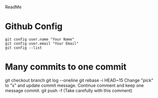 ReadMe
# Github Config
```
git config user.name "Your Name"
git config user.email "Your Email"
git config --list
```

# Many commits to one commit
git checkout branch
git log --oneline
git rebase -i HEAD~15
Change "pick" to "s" and update commit message.
Continue comment and keep one message commit.
git push -f (Take carefully with this comment)

